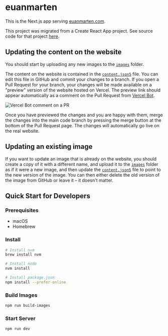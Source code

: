 # euanmarten

This is the Next.js app serving [euanmarten.com](https://euanmarten.com).

This project was migrated from a Create React App project. See source code for that project [here](https://github.com/srilq/euanmarten-cra).

## Updating the content on the website

You should start by uploading any new images to the [`images`](images) folder.

The content on the website is contained in the [`content.json5`](content.json5) file. You can edit this file in GitHub and commit your changes to a branch. If you open a Pull Request for your branch, your changes will be made available on a "preview" version of the website hosted on Vercel. The preview link should appear automatically as a comment on the Pull Request from [Vercel Bot](https://vercel.com/docs/git-integrations/vercel-for-github).

![Vercel Bot comment on a PR](https://user-images.githubusercontent.com/18026180/91591927-a7819200-e955-11ea-80ad-31bb2787be5f.png)

Once you have previewed the changes and you are happy with them, merge the changes into the main code branch by pressing the merge button at the bottom of the Pull Request page. The changes will automatically go live on the real website.

## Updating an existing image

If you want to update an image that is already on the website, you should create a copy of it with a different name, and upload it to the [`images`](images) folder as if it were a new image, and then update the [`content.json5`](content.json5) file to point to the new version of the image. You can then either delete the old version of the image from GitHub or leave it – it doesn't matter.

## Quick Start for Developers

### Prerequisites

* macOS
* Homebrew

### Install

```sh
# Install nvm
brew install nvm

# Install node
nvm install

# Install package.json
npm install --prefer-online
```

### Build Images

```sh
npm run build-images
```

### Start Server

```sh
npm run dev
```

